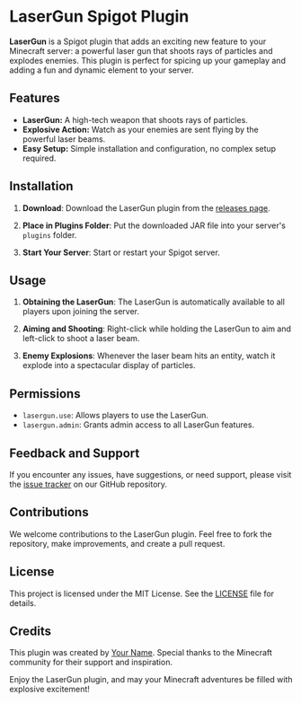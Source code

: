 # LaserGun Spigot Plugin

**LaserGun** is a Spigot plugin that adds an exciting new feature to your Minecraft server: a powerful laser gun that shoots rays of particles and explodes enemies. This plugin is perfect for spicing up your gameplay and adding a fun and dynamic element to your server.

## Features

- **LaserGun:** A high-tech weapon that shoots rays of particles.
- **Explosive Action:** Watch as your enemies are sent flying by the powerful laser beams.
- **Easy Setup:** Simple installation and configuration, no complex setup required.

## Installation

1. **Download**: Download the LaserGun plugin from the [releases page](https://github.com/yourusername/lasergun/releases).

2. **Place in Plugins Folder**: Put the downloaded JAR file into your server's `plugins` folder.

3. **Start Your Server**: Start or restart your Spigot server.

## Usage

1. **Obtaining the LaserGun**: The LaserGun is automatically available to all players upon joining the server.

2. **Aiming and Shooting**: Right-click while holding the LaserGun to aim and left-click to shoot a laser beam.

3. **Enemy Explosions**: Whenever the laser beam hits an entity, watch it explode into a spectacular display of particles.

## Permissions

- `lasergun.use`: Allows players to use the LaserGun.
- `lasergun.admin`: Grants admin access to all LaserGun features.

## Feedback and Support

If you encounter any issues, have suggestions, or need support, please visit the [issue tracker](https://github.com/yourusername/lasergun/issues) on our GitHub repository.

## Contributions

We welcome contributions to the LaserGun plugin. Feel free to fork the repository, make improvements, and create a pull request.

## License

This project is licensed under the MIT License. See the [LICENSE](LICENSE) file for details.

## Credits

This plugin was created by [Your Name](https://github.com/yourusername). Special thanks to the Minecraft community for their support and inspiration.

Enjoy the LaserGun plugin, and may your Minecraft adventures be filled with explosive excitement!
